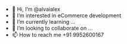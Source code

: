 - 👋 Hi, I’m @alvaialex
- 👀 I’m interested in eCommerce development
- 🌱 I’m currently learning ...
- 💞️ I’m looking to collaborate on ...
- 📫 How to reach me +91 9952600167

<!---
alvaialex/alvaialex is a ✨ special ✨ repository because its `README.md` (this file) appears on your GitHub profile.
You can click the Preview link to take a look at your changes.
--->
